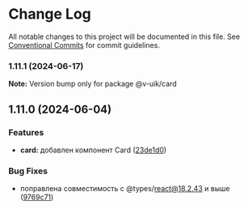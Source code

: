 # Change Log

All notable changes to this project will be documented in this file.
See [Conventional Commits](https://conventionalcommits.org) for commit guidelines.

### 1.11.1 (2024-06-17)

**Note:** Version bump only for package @v-uik/card





## 1.11.0 (2024-06-04)


### Features

* **card:** добавлен компонент Card ([23de1d0](#))


### Bug Fixes

* поправлена совместимость с @types/react@18.2.43 и выше ([9769c71](#))
